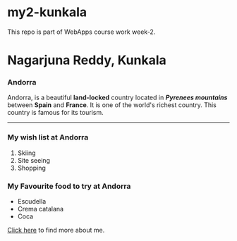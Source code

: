 # my2-kunkala
This repo is part of WebApps course work week-2.


# Nagarjuna Reddy, Kunkala

### Andorra

Andorra, is a beautiful **land-locked** country located in *__Pyrenees mountains__* between **Spain** and **France**. It is one of the world's richest country. This country is famous for its tourism.

---

### My wish list at Andorra
1. Skiing
2. Site seeing
3. Shopping

### My Favourite food to try at Andorra
- Escudella
- Crema catalana
- Coca

[Click here](./MyStats.md) to find more about me.